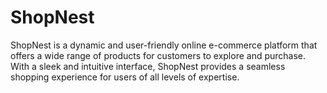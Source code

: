 # ShopNest
ShopNest is a dynamic and user-friendly online e-commerce platform that offers a wide range of products for customers to explore and purchase. With a sleek and intuitive interface, ShopNest provides a seamless shopping experience for users of all levels of expertise. 
